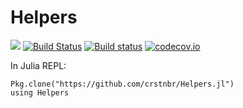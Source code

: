 # Helpers

[![](https://img.shields.io/badge/docs-latest-blue.svg)](https://crstnbr.github.io/Helpers.jl/latest)
[![Build Status](https://travis-ci.org/crstnbr/Helpers.jl.svg?branch=master&label=Linux+/+macOS)](https://travis-ci.org/crstnbr/Helpers.jl)
[![Build status](https://ci.appveyor.com/api/projects/status/b7jyi0x4krxthva6/branch/master?svg=true&label=Windows)](https://ci.appveyor.com/project/crstnbr/helpers-jl/branch/master)
[![codecov.io](http://codecov.io/github/crstnbr/Helpers.jl/coverage.svg?branch=master)](http://codecov.io/github/crstnbr/Helpers.jl?branch=master)

In Julia REPL:
```
Pkg.clone("https://github.com/crstnbr/Helpers.jl")
using Helpers
```
